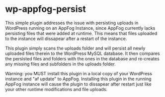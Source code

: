 wp-appfog-persist
=================

This simple plugin addresses the issue with persisting uploads in WordPress
running on an AppFog Instance, since AppFog currently lacks persisting files 
that were added at runtime. This means that files uploaded to the instance
will dissapear after a restart of the instance. 

This plugin simply scans the uploads folder and will persist all newly 
uploaded files therein to the WordPress MySQL database. It then compares 
the persisted files and folders with the ones in the database and re-creates
any missing files and subfolders in the uploads folder. 

Warning: you MUST install this plugin in a local copy of your WordPress
instance and "af update" to AppFog. Installing this plugin in the running
AppFog instance will cause the plugin to dissapear after restart just
like your other runtime modifications and file uploads.